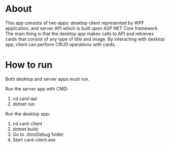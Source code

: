 # About

This app consists of two apps: desktop client represented by WPF application, and server API which is built upon ASP NET Core framework. The main thing is that the desktop app makes calls to API and retrieves cards that consist of any type of title and image. By interacting with desktop app, client can perform CRUD operations with cards.

# How to run

Both desktop and server apps must run.

Run the server app with CMD:

1. cd card-api
2. dotnet run

Run the desktop app:

1. cd card-client
2. dotnet build
3. Go to ./bin/Debug folder
4. Start card-client.exe
